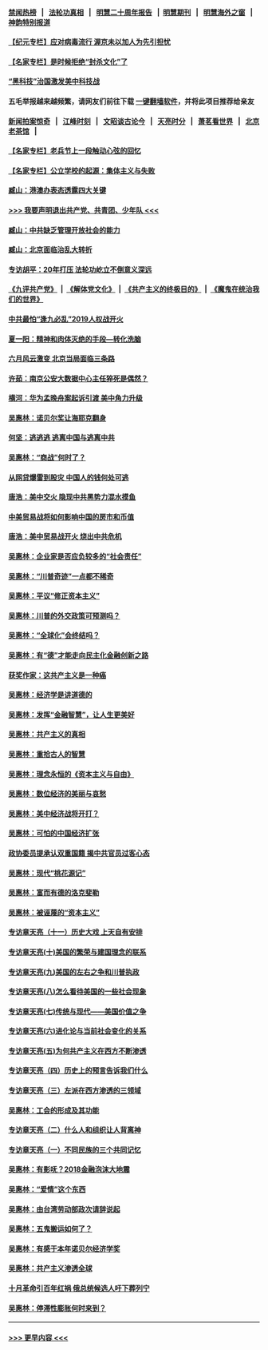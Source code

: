 #### [禁闻热榜](热点新闻.md?=0)  &nbsp;&nbsp;|&nbsp;&nbsp; [法轮功真相](https://github.com/gfw-breaker/truth/blob/master/README.md?=0) &nbsp;&nbsp;|&nbsp;&nbsp; [明慧二十周年报告](https://github.com/gfw-breaker/mh-reports/blob/master/README.md?=0) &nbsp;&nbsp;|&nbsp;&nbsp;[明慧期刊](https://github.com/gfw-breaker/mh-qikan) &nbsp;&nbsp;|&nbsp;&nbsp; [明慧海外之窗](https://github.com/gfw-breaker/mh-news/blob/master/README.md?=0) &nbsp;&nbsp;|&nbsp;&nbsp; [神韵特别报道](https://github.com/gfw-breaker/mh-news/blob/master/shenyun.md?=0)
#### [【纪元专栏】应对病毒流行 渥京未以加人为先引担忧](../pages/nsc423/n11875714.md?t=03101232) 
#### [【名家专栏】是时候拒绝“封杀文化”了](../pages/nsc423/n11814093.md?t=03101232) 
#### [“黑科技”治国激发美中科技战](../pages/nsc423/n11638056.md?t=03101232) 
#### 五毛举报越来越频繁，请网友们前往下载 [一键翻墙软件](https://github.com/gfw-breaker/ssr-accounts)，并将此项目推荐给亲友
#### [新闻拍案惊奇](https://github.com/gfw-breaker/banned-news/blob/master/pages/link4.md) &nbsp;&nbsp;|&nbsp;&nbsp; [江峰时刻](https://github.com/gfw-breaker/banned-news/blob/master/pages/link4.md) &nbsp;&nbsp;|&nbsp;&nbsp; [文昭谈古论今](https://github.com/gfw-breaker/banned-news/blob/master/pages/link4.md) &nbsp;&nbsp;|&nbsp;&nbsp; [天亮时分](https://github.com/gfw-breaker/banned-news/blob/master/pages/link4.md) &nbsp;&nbsp;|&nbsp;&nbsp; [萧茗看世界](https://github.com/gfw-breaker/banned-news/blob/master/pages/link4.md) &nbsp;&nbsp;|&nbsp;&nbsp; [北京老茶馆](https://github.com/gfw-breaker/banned-news/blob/master/pages/link4.md) &nbsp;&nbsp;|&nbsp;&nbsp; 
#### [【名家专栏】老兵节上一段触动心弦的回忆](../pages/nsc423/n11646016.md?t=03101232) 
#### [【名家专栏】公立学校的起源：集体主义与失败](../pages/nsc423/n11601833.md?t=03101232) 
#### [臧山：港澳办表态透露四大关键](../pages/nsc423/n11421628.md?t=03101232) 
#### [>>> 我要声明退出共产党、共青团、少年队 <<<](https://github.com/begood0513/goodnews/blob/master/quit/letter.md) 
#### [臧山：中共缺乏管理开放社会的能力](../pages/nsc423/n11407457.md?t=03101232) 
#### [臧山：北京面临治乱大转折](../pages/nsc423/n11406895.md?t=03101232) 
#### [专访胡平：20年打压 法轮功屹立不倒意义深远](../pages/nsc423/n11398800.md?t=03101232) 
#### [《九评共产党》](https://github.com/begood0513/9ping.md/blob/master/README.md) &nbsp;|&nbsp; [《解体党文化》](../../../../jtdwh.md/blob/master/README.md)  &nbsp;|&nbsp; [《共产主义的终极目的》](../../../../gczydzjmd.md/blob/master/README.md) &nbsp;|&nbsp; [《魔鬼在统治我们的世界》](../../../../mgztzwmdsj.md/blob/master/README.md) 
#### [中共最怕“逢九必乱”2019人权战开火](../pages/nsc423/n11385248.md?t=03101232) 
#### [夏一阳：精神和肉体灭绝的手段—转化洗脑](../pages/nsc423/n11368250.md?t=03101232) 
#### [六月风云激变 北京当局面临三条路](../pages/nsc423/n11313668.md?t=03101232) 
#### [许茹：南京公安大数据中心主任猝死是偶然？](../pages/nsc423/n11064744.md?t=03101232) 
#### [横河：华为孟晚舟案起诉引渡 美中角力升级](../pages/nsc423/n11027230.md?t=03101232) 
#### [吴惠林：诺贝尔奖让海耶克翻身](../pages/nsc423/n10890049.md?t=03101232) 
#### [何坚：逃逃逃 逃离中国与逃离中共](../pages/nsc423/n10592891.md?t=03101232) 
#### [吴惠林：“商战”何时了？](../pages/nsc423/n10573558.md?t=03101232) 
#### [从网贷爆雷到股灾 中国人的钱何处可逃](../pages/nsc423/n10572800.md?t=03101232) 
#### [唐浩：美中交火 隐现中共黑势力混水摸鱼](../pages/nsc423/n10544040.md?t=03101232) 
#### [中美贸易战将如何影响中国的房市和币值](../pages/nsc423/n10543697.md?t=03101232) 
#### [唐浩：美中贸易战开火 烧出中共危机](../pages/nsc423/n10540126.md?t=03101232) 
#### [吴惠林：企业家是否应负较多的“社会责任”](../pages/nsc423/n10535022.md?t=03101232) 
#### [吴惠林：“川普奇迹”一点都不稀奇](../pages/nsc423/n10512808.md?t=03101232) 
#### [吴惠林：平议“修正资本主义”](../pages/nsc423/n10495724.md?t=03101232) 
#### [吴惠林：川普的外交政策可预测吗？](../pages/nsc423/n10462387.md?t=03101232) 
#### [吴惠林：“全球化”会终结吗？](../pages/nsc423/n10452838.md?t=03101232) 
#### [吴惠林：有“德”才能走向民主化金融创新之路](../pages/nsc423/n10432292.md?t=03101232) 
#### [获奖作家：这共产主义是一种癌](../pages/nsc423/n10431541.md?t=03101232) 
#### [吴惠林：经济学是讲道德的](../pages/nsc423/n10398014.md?t=03101232) 
#### [吴惠林：发挥“金融智慧”，让人生更美好](../pages/nsc423/n10375019.md?t=03101232) 
#### [吴惠林：共产主义的真相](../pages/nsc423/n10351394.md?t=03101232) 
#### [吴惠林：重拾古人的智慧](../pages/nsc423/n10337691.md?t=03101232) 
#### [吴惠林：理念永恒的《资本主义与自由》](../pages/nsc423/n10316274.md?t=03101232) 
#### [吴惠林：数位经济的美丽与哀愁](../pages/nsc423/n10292946.md?t=03101232) 
#### [吴惠林：美中经济战将开打？](../pages/nsc423/n10258825.md?t=03101232) 
#### [吴惠林：可怕的中国经济扩张](../pages/nsc423/n10219147.md?t=03101232) 
#### [政协委员提承认双重国籍 揭中共官员过客心态](../pages/nsc423/n10208809.md?t=03101232) 
#### [吴惠林：现代“桃花源记”](../pages/nsc423/n10185234.md?t=03101232) 
#### [吴惠林：富而有德的洛克斐勒](../pages/nsc423/n10142264.md?t=03101232) 
#### [吴惠林：被诬蔑的“资本主义”](../pages/nsc423/n10124816.md?t=03101232) 
#### [专访章天亮（十一）历史大戏 上天自有安排](../pages/nsc423/n10094905.md?t=03101232) 
#### [专访章天亮(十)美国的繁荣与建国理念的联系](../pages/nsc423/n10094899.md?t=03101232) 
#### [专访章天亮(九)美国的左右之争和川普执政](../pages/nsc423/n10094889.md?t=03101232) 
#### [专访章天亮(八)怎么看待美国的一些社会现象](../pages/nsc423/n10094857.md?t=03101232) 
#### [专访章天亮(七)传统与现代——美国价值之争](../pages/nsc423/n10093140.md?t=03101232) 
#### [专访章天亮(六)进化论与当前社会变化的关系](../pages/nsc423/n10092036.md?t=03101232) 
#### [专访章天亮(五)为何共产主义在西方不断渗透](../pages/nsc423/n10083620.md?t=03101232) 
#### [专访章天亮（四）历史上的预言告诉我们什么](../pages/nsc423/n10083606.md?t=03101232) 
#### [专访章天亮（三）左派在西方渗透的三领域](../pages/nsc423/n10081115.md?t=03101232) 
#### [吴惠林：工会的形成及其功能](../pages/nsc423/n10080633.md?t=03101232) 
#### [专访章天亮（二）什么人和组织让人背离神](../pages/nsc423/n10076637.md?t=03101232) 
#### [专访章天亮（一）不同民族的三个共同记忆](../pages/nsc423/n10074188.md?t=03101232) 
#### [吴惠林：有影呒？2018金融泡沫大地震](../pages/nsc423/n10040534.md?t=03101232) 
#### [吴惠林：“爱情”这个东西](../pages/nsc423/n10019423.md?t=03101232) 
#### [吴惠林：由台湾劳动部政次请辞说起](../pages/nsc423/n9979679.md?t=03101232) 
#### [吴惠林：五鬼搬运如何了？](../pages/nsc423/n9925338.md?t=03101232) 
#### [吴惠林：有感于本年诺贝尔经济学奖](../pages/nsc423/n9871883.md?t=03101232) 
#### [吴惠林：共产主义渗透全球](../pages/nsc423/n9812748.md?t=03101232) 
#### [十月革命引百年红祸 俄总统候选人吁下葬列宁](../pages/nsc423/n9810182.md?t=03101232) 
#### [吴惠林：停滞性膨胀何时来到？](../pages/nsc423/n9764136.md?t=03101232) 

----
#### [ >>> 更早内容 <<< ](../indexes/nsc423-earlier.md)
